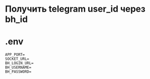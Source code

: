 # Получить telegram user_id через bh_id

# .env

    APP_PORT=
    SOCKET_URL=
    BH_LOGIN_URL=
    BH_USERNAME=
    BH_PASSWORD=
